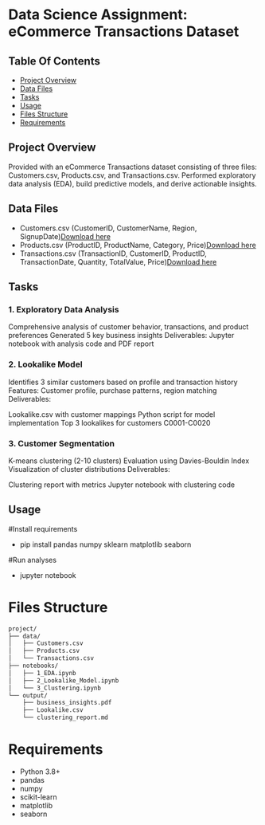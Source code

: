 # Data Science Assignment: eCommerce Transactions Dataset

## Table Of Contents

- [Project Overview](#project-overview)
- [Data Files](#data-files)
- [Tasks](#tasks)
- [Usage](#usage)
- [Files Structure](#files-structure)
- [Requirements](#requirements)

## Project Overview
Provided with an eCommerce Transactions dataset consisting of three files: Customers.csv, Products.csv, and Transactions.csv. Performed
exploratory data analysis (EDA), build predictive models, and derive actionable insights. 
## Data Files

* Customers.csv (CustomerID, CustomerName, Region, SignupDate)[Download here](https://drive.google.com/file/d/1bu_--mo79VdUG9oin4ybfFGRUSXAe-WE/view?usp=sharing)
* Products.csv (ProductID, ProductName, Category, Price)[Download here](https://drive.google.com/file/d/1IKuDizVapw-hyktwfpoAoaGtHtTNHfd0/view?usp=sharing)
* Transactions.csv (TransactionID, CustomerID, ProductID, TransactionDate, Quantity, TotalValue, Price)[Download here](https://drive.google.com/file/d/1saEqdbBB-vuk2hxoAf4TzDEsykdKlzbF/view?usp=sharing)

## Tasks
### 1. Exploratory Data Analysis

Comprehensive analysis of customer behavior, transactions, and product preferences
Generated 5 key business insights
Deliverables: Jupyter notebook with analysis code and PDF report

### 2. Lookalike Model

Identifies 3 similar customers based on profile and transaction history
Features: Customer profile, purchase patterns, region matching
Deliverables:

Lookalike.csv with customer mappings
Python script for model implementation
Top 3 lookalikes for customers C0001-C0020



### 3. Customer Segmentation

K-means clustering (2-10 clusters)
Evaluation using Davies-Bouldin Index
Visualization of cluster distributions
Deliverables:

Clustering report with metrics
Jupyter notebook with clustering code



## Usage
#Install requirements
* pip install pandas numpy sklearn matplotlib seaborn

#Run analyses
* jupyter notebook
# Files Structure
```bash
project/
├── data/
│   ├── Customers.csv
│   ├── Products.csv
│   └── Transactions.csv
├── notebooks/
│   ├── 1_EDA.ipynb
│   ├── 2_Lookalike_Model.ipynb
│   └── 3_Clustering.ipynb
└── output/
    ├── business_insights.pdf
    ├── Lookalike.csv
    └── clustering_report.md
```
# Requirements

* Python 3.8+
* pandas
* numpy
* scikit-learn
* matplotlib
* seaborn

